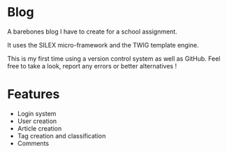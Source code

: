 Blog
==========
A barebones blog I have to create for a school assignment.

It uses the SILEX micro-framework and the TWIG template engine.

This is my first time using a version control system as well as GitHub. Feel free to take a look, report any errors or better alternatives !

Features
==========
- Login system
- User creation
- Article creation
- Tag creation and classification
- Comments
